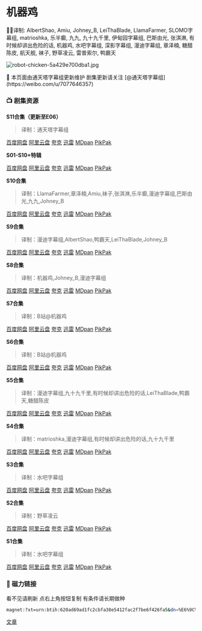 # 机器鸡

✍🏻译制: AlbertShao, Amiu, Johney_B, LeiThaBlade, LlamaFarmer, SLOMO字幕组, matrioshka, 乐半癫, 九九, 九十九千里, 伊甸园字幕组, 巴斯由光, 张淇淋, 有时候却讲出危险的话, 机器鸡, 水吧字幕组, 深影字幕组, 漫迪字幕组, 章泽楠, 糖醋陈皮, 航天舰, 袜子, 野草凌云, 雷普索尔, 鸭霸天

![robot-chicken-5a429e700dba1.jpg](robot-chicken-5a429e700dba1.jpg)

<aside>
🍺 本页面由通天塔字幕组更新维护 剧集更新请关注 [@通天塔字幕组](https://weibo.com/u/7077646357)

</aside>

### ****📺 剧集资源****

**S11合集（更新至E06）**

> 译制：通天塔字幕组
> 

[百度网盘](https://pan.baidu.com/s/1fuKe_LfAPK9RCc-vyQREKQ?pwd=j5ur) [阿里云盘](https://www.aliyundrive.com/s/C8TAnTdqjaT) [夸克](https://pan.quark.cn/s/777083177771) [迅雷](https://pan.xunlei.com/s/VNnhGfAyuY2Z7ce1NeZgl1Q1A1?pwd=kypz#) [MDpan](https://pan.mdsub.top/%E6%9C%BA%E5%99%A8%E9%B8%A1) [PikPak](https://mypikpak.com/s/VNmWT2JXbvU9Qf5govBNYM5eo1)

**S01-S10+特辑** 

[百度网盘](https://pan.baidu.com/s/1fuKe_LfAPK9RCc-vyQREKQ?pwd=j5ur) [阿里云盘](https://www.aliyundrive.com/s/nrzRxZdb3Zy) [夸克](https://pan.quark.cn/s/777083177771) [迅雷](https://pan.xunlei.com/s/VNnhGqxBVjMdZ09L4ok6ro_MA1?pwd=aq6e#) [MDpan](https://pan.mdsub.top/%E6%9C%BA%E5%99%A8%E9%B8%A1) [PikPak](https://mypikpak.com/s/VNmWT2JXbvU9Qf5govBNYM5eo1)

**S10合集** 

> 译制：LlamaFarmer,章泽楠,Amiu,袜子,张淇淋,乐半癫,漫迪字幕组,巴斯由光,九九,Johney_B
> 

[百度网盘](https://pan.baidu.com/s/1fuKe_LfAPK9RCc-vyQREKQ?pwd=j5ur) [阿里云盘](https://www.aliyundrive.com/s/HvRuAT5b9KM) [夸克](https://pan.quark.cn/s/777083177771) [迅雷](https://pan.xunlei.com/s/VNnhGv2Bz5Qug3ia-FvDcMurA1?pwd=dgya#) [MDpan](https://pan.mdsub.top/%E6%9C%BA%E5%99%A8%E9%B8%A1) [PikPak](https://mypikpak.com/s/VNmWT2JXbvU9Qf5govBNYM5eo1)

**S9合集** 

> 译制：漫迪字幕组,AlbertShao,鸭霸天,LeiThaBlade,Johney_B
> 

[百度网盘](https://pan.baidu.com/s/1fuKe_LfAPK9RCc-vyQREKQ?pwd=j5ur) [阿里云盘](https://www.aliyundrive.com/s/cKwXDH75GQW) [夸克](https://pan.quark.cn/s/777083177771) [迅雷](https://pan.xunlei.com/s/VNnhGy-KRGbc2ARQHQ4_zUEyA1?pwd=wzra#) [MDpan](https://pan.mdsub.top/%E6%9C%BA%E5%99%A8%E9%B8%A1) [PikPak](https://mypikpak.com/s/VNmWT2JXbvU9Qf5govBNYM5eo1)

**S8合集** 

> 译制：机器鸡,Johney_B,漫迪字幕组
> 

[百度网盘](https://pan.baidu.com/s/1fuKe_LfAPK9RCc-vyQREKQ?pwd=j5ur) [阿里云盘](https://www.aliyundrive.com/s/JsNeP87Dek5) [夸克](https://pan.quark.cn/s/777083177771) [迅雷](https://pan.xunlei.com/s/VNnhH0jyFVhSWeLwDIXxZUVWA1?pwd=p8fp#) [MDpan](https://pan.mdsub.top/%E6%9C%BA%E5%99%A8%E9%B8%A1) [PikPak](https://mypikpak.com/s/VNmWT2JXbvU9Qf5govBNYM5eo1)

**S7合集** 

> 译制：B站@机器鸡
> 

[百度网盘](https://pan.baidu.com/s/1fuKe_LfAPK9RCc-vyQREKQ?pwd=j5ur) [阿里云盘](https://www.aliyundrive.com/s/fgJdxQY8SyT) [夸克](https://pan.quark.cn/s/777083177771) [迅雷](https://pan.xunlei.com/s/VNnhH4odgIXcHGWlwnCiTlFEA1?pwd=upjg#) [MDpan](https://pan.mdsub.top/%E6%9C%BA%E5%99%A8%E9%B8%A1) [PikPak](https://mypikpak.com/s/VNmWT2JXbvU9Qf5govBNYM5eo1)

**S6合集** 

> 译制：B站@机器鸡
> 

[百度网盘](https://pan.baidu.com/s/1fuKe_LfAPK9RCc-vyQREKQ?pwd=j5ur) [阿里云盘](https://www.aliyundrive.com/s/ZoPRpr7Jc9N) [夸克](https://pan.quark.cn/s/777083177771) [迅雷](https://pan.xunlei.com/s/VNnhH7pBVPA98SCZPniVjPRTA1?pwd=5ppk#) [MDpan](https://pan.mdsub.top/%E6%9C%BA%E5%99%A8%E9%B8%A1) [PikPak](https://mypikpak.com/s/VNmWT2JXbvU9Qf5govBNYM5eo1)

**S5合集** 

> 译制：漫迪字幕组,九十九千里,有时候却讲出危险的话,LeiThaBlade,鸭霸天,糖醋陈皮
> 

[百度网盘](https://pan.baidu.com/s/1fuKe_LfAPK9RCc-vyQREKQ?pwd=j5ur) [阿里云盘](https://www.aliyundrive.com/s/Zj95HRLQ95K) [夸克](https://pan.quark.cn/s/777083177771) [迅雷](https://pan.xunlei.com/s/VNnhHBew_lZK1r2qLZH1-icCA1?pwd=ynab#) [MDpan](https://pan.mdsub.top/%E6%9C%BA%E5%99%A8%E9%B8%A1) [PikPak](https://mypikpak.com/s/VNmWT2JXbvU9Qf5govBNYM5eo1)

**S4合集** 

> 译制：matrioshka,漫迪字幕组,有时候却讲出危险的话,九十九千里
> 

[百度网盘](https://pan.baidu.com/s/1fuKe_LfAPK9RCc-vyQREKQ?pwd=j5ur) [阿里云盘](https://www.aliyundrive.com/s/EThXkRZMvip) [夸克](https://pan.quark.cn/s/777083177771) [迅雷](https://pan.xunlei.com/s/VNnhHF1QCiFZHrMGnsFgD3waA1?pwd=fsij#) [MDpan](https://pan.mdsub.top/%E6%9C%BA%E5%99%A8%E9%B8%A1) [PikPak](https://mypikpak.com/s/VNmWT2JXbvU9Qf5govBNYM5eo1)

**S3合集** 

> 译制：水吧字幕组
> 

[百度网盘](https://pan.baidu.com/s/1fuKe_LfAPK9RCc-vyQREKQ?pwd=j5ur) [阿里云盘](https://www.aliyundrive.com/s/bzdHXpa6uEg) [夸克](https://pan.quark.cn/s/777083177771) [迅雷](https://pan.xunlei.com/s/VNnhHIn2jbNsCAjwLQFv3tzPA1?pwd=fatm#) [MDpan](https://pan.mdsub.top/%E6%9C%BA%E5%99%A8%E9%B8%A1) [PikPak](https://mypikpak.com/s/VNmWT2JXbvU9Qf5govBNYM5eo1)

**S2合集** 

> 译制：野草凌云
> 

[百度网盘](https://pan.baidu.com/s/1fuKe_LfAPK9RCc-vyQREKQ?pwd=j5ur) [阿里云盘](https://www.aliyundrive.com/s/Kfk5s7N8qtt) [夸克](https://pan.quark.cn/s/777083177771) [迅雷](https://pan.xunlei.com/s/VNnhHMT7mb272iAKujLTK5K4A1?pwd=jqkc#) [MDpan](https://pan.mdsub.top/%E6%9C%BA%E5%99%A8%E9%B8%A1) [PikPak](https://mypikpak.com/s/VNmWT2JXbvU9Qf5govBNYM5eo1)

**S1合集** 

> 译制：水吧字幕组
> 

[百度网盘](https://pan.baidu.com/s/1fuKe_LfAPK9RCc-vyQREKQ?pwd=j5ur) [阿里云盘](https://www.aliyundrive.com/s/sGzdz42EcbB) [夸克](https://pan.quark.cn/s/777083177771) [迅雷](https://pan.xunlei.com/s/VNnhHR7pa9UQVTJzhYmZHy5MA1?pwd=ceeq#) [MDpan](https://pan.mdsub.top/%E6%9C%BA%E5%99%A8%E9%B8%A1) [PikPak](https://mypikpak.com/s/VNmWT2JXbvU9Qf5govBNYM5eo1)

### 🧲 磁力链接

看不见请刷新 点右上角按钮复制 有条件请长期做种

```bash
magnet:?xt=urn:btih:620ad69ad1fc2cbfa38e5412fac2f7be6f426fa5&dn=%E6%9C%BA%E5%99%A8%E9%B8%A1.Robot.Chicken.S01-S10%2BSpecials.%E5%8F%8C%E8%AF%AD%E5%AD%97%E5%B9%95&tr=http%3A%2F%2F1337.abcvg.info%3A80%2Fannounce&tr=https%3A%2F%2F1337.abcvg.info%3A443%2Fannounce&tr=http%3A%2F%2Fbt.okmp3.ru%3A2710%2Fannounce&tr=http%3A%2F%2Fbvarf.tracker.sh%3A2086%2Fannounce&tr=http%3A%2F%2Fnyaa.tracker.wf%3A7777%2Fannounce&tr=http%3A%2F%2Fopen.acgnxtracker.com%3A80%2Fannounce&tr=http%3A%2F%2Fshare.camoe.cn%3A8080%2Fannounce&tr=http%3A%2F%2Ft.nyaatracker.com%3A80%2Fannounce&tr=http%3A%2F%2Ftorrentsmd.com%3A8080%2Fannounce&tr=http%3A%2F%2Ftracker.bt4g.com%3A2095%2Fannounce&tr=http%3A%2F%2Ftracker.electro-torrent.pl%3A80%2Fannounce&tr=http%3A%2F%2Ftracker.files.fm%3A6969%2Fannounce&tr=http%3A%2F%2Ftracker.gbitt.info%3A80%2Fannounce&tr=https%3A%2F%2Ftracker.gbitt.info%3A443%2Fannounce&tr=http%3A%2F%2Ftracker.ipv6tracker.org%3A80%2Fannounce&tr=http%3A%2F%2Ftracker.ipv6tracker.ru%3A80%2Fannounce&tr=http%3A%2F%2Ftracker.nartlof.com.br%3A6969%2Fannounce&tr=http%3A%2F%2Ftracker.renfei.net%3A8080%2Fannounce&tr=http%3A%2F%2Ftracker.tfile.co%3A80%2Fannounce&tr=http%3A%2F%2Fv6-tracker.0g.cx%3A6969%2Fannounce&tr=http%3A%2F%2Fwww.all4nothin.net%3A80%2Fannounce.php&tr=http%3A%2F%2Fwww.wareztorrent.com%3A80%2Fannounce&tr=https%3A%2F%2Ft1.hloli.org%3A443%2Fannounce&tr=https%3A%2F%2Ftr.burnabyhighstar.com%3A443%2Fannounce&tr=https%3A%2F%2Ftracker.kuroy.me%3A443%2Fannounce&tr=https%3A%2F%2Ftracker.lilithraws.cf%3A443%2Fannounce&tr=https%3A%2F%2Ftracker.lilithraws.org%3A443%2Fannounce&tr=https%3A%2F%2Ftracker.loligirl.cn%3A443%2Fannounce&tr=https%3A%2F%2Ftracker.tamersunion.org%3A443%2Fannounce&tr=https%3A%2F%2Ftracker.yemekyedim.com%3A443%2Fannounce&tr=https%3A%2F%2Ftracker1.520.jp%3A443%2Fannounce&tr=https%3A%2F%2Ftrackers.mlsub.net%3A443%2Fannounce&tr=https%3A%2F%2Fwww.peckservers.com%3A9443%2Fannounce&tr=udp%3A%2F%2Fapi.alarmasqueretaro.com%3A3074%2Fannounce&tr=udp%3A%2F%2Fd40969.acod.regrucolo.ru%3A6969%2Fannounce&tr=udp%3A%2F%2Fec2-18-191-163-220.us-east-2.compute.amazonaws.com%3A6969%2Fannounce&tr=udp%3A%2F%2Fepider.me%3A6969%2Fannounce&tr=udp%3A%2F%2Fexodus.desync.com%3A6969%2Fannounce&tr=udp%3A%2F%2Fipv6.fuuuuuck.com%3A6969%2Fannounce&tr=udp%3A%2F%2Fisk.richardsw.club%3A6969%2Fannounce&tr=udp%3A%2F%2Fmoonburrow.club%3A6969%2Fannounce&tr=udp%3A%2F%2Fmovies.zsw.ca%3A6969%2Fannounce&tr=udp%3A%2F%2Fns1.monolithindustries.com%3A6969%2Fannounce&tr=udp%3A%2F%2Fodd-hd.fr%3A6969%2Fannounce&tr=udp%3A%2F%2Foh.fuuuuuck.com%3A6969%2Fannounce&tr=udp%3A%2F%2Fopen.demonii.com%3A1337%2Fannounce&tr=udp%3A%2F%2Fopen.free-tracker.ga%3A6969%2Fannounce&tr=udp%3A%2F%2Fopen.stealth.si%3A80%2Fannounce&tr=udp%3A%2F%2Fopen.tracker.ink%3A6969%2Fannounce&tr=udp%3A%2F%2Fopen.u-p.pw%3A6969%2Fannounce&tr=udp%3A%2F%2Fopentor.org%3A2710%2Fannounce&tr=udp%3A%2F%2Fopentracker.io%3A6969%2Fannounce&tr=udp%3A%2F%2Fp4p.arenabg.com%3A1337%2Fannounce&tr=udp%3A%2F%2Fretracker.lanta.me%3A2710%2Fannounce&tr=udp%3A%2F%2Fretracker01-msk-virt.corbina.net%3A80%2Fannounce&tr=udp%3A%2F%2Fsabross.xyz%3A6969%2Fannounce&tr=udp%3A%2F%2Fthetracker.org%3A80%2Fannounce&tr=udp%3A%2F%2Fthouvenin.cloud%3A6969%2Fannounce&tr=udp%3A%2F%2Ftk1.trackerservers.com%3A8080%2Fannounce&tr=udp%3A%2F%2Ftracker-udp.gbitt.info%3A80%2Fannounce&tr=udp%3A%2F%2Ftracker.0x7c0.com%3A6969%2Fannounce&tr=udp%3A%2F%2Ftracker.cyberia.is%3A6969%2Fannounce&tr=udp%3A%2F%2Ftracker.dler.com%3A6969%2Fannounce&tr=udp%3A%2F%2Ftracker.doko.moe%3A6969%2Fannounce&tr=udp%3A%2F%2Ftracker.edkj.club%3A6969%2Fannounce&tr=udp%3A%2F%2Ftracker.fnix.net%3A6969%2Fannounce&tr=udp%3A%2F%2Ftracker.mirrorbay.org%3A6969%2Fannounce&tr=udp%3A%2F%2Ftracker.openbittorrent.com%3A6969%2Fannounce&tr=udp%3A%2F%2Ftracker.opentrackr.org%3A1337%2Fannounce&tr=udp%3A%2F%2Ftracker.skynetcloud.site%3A6969%2Fannounce&tr=udp%3A%2F%2Ftracker.skyts.net%3A6969%2Fannounce&tr=udp%3A%2F%2Ftracker.srv00.com%3A6969%2Fannounce&tr=udp%3A%2F%2Ftracker.t-rb.org%3A6969%2Fannounce&tr=udp%3A%2F%2Ftracker.theoks.net%3A6969%2Fannounce&tr=udp%3A%2F%2Ftracker.therarbg.com%3A6969%2Fannounce&tr=udp%3A%2F%2Ftracker.torrent.eu.org%3A451%2Fannounce&tr=udp%3A%2F%2Ftracker.torrust-demo.com%3A6969%2Fannounce&tr=udp%3A%2F%2Ftracker.tryhackx.org%3A6969%2Fannounce&tr=udp%3A%2F%2Ftracker1.bt.moack.co.kr%3A80%2Fannounce&tr=udp%3A%2F%2Ftracker2.dler.com%3A80%2Fannounce&tr=udp%3A%2F%2Ftracker3.itzmx.com%3A6961%2Fannounce&tr=udp%3A%2F%2Fttk2.nbaonlineservice.com%3A6969%2Fannounce&tr=udp%3A%2F%2Fu4.trakx.crim.ist%3A1337%2Fannounce&tr=udp%3A%2F%2Fu6.trakx.crim.ist%3A1337%2Fannounce&tr=udp%3A%2F%2Fuploads.gamecoast.net%3A6969%2Fannounce&tr=udp%3A%2F%2Fwepzone.net%3A6969%2Fannounce&tr=udp%3A%2F%2Fwww.torrent.eu.org%3A451%2Fannounce&tr=udp%3A%2F%2Fy.paranoid.agency%3A6969%2Fannounce&tr=udp%3A%2F%2Fyahor.of.by%3A6969%2Fannounce
```

[文章](%E6%96%87%E7%AB%A0%20cbbf136f575542c8bd76e06b8e2faf79.csv)